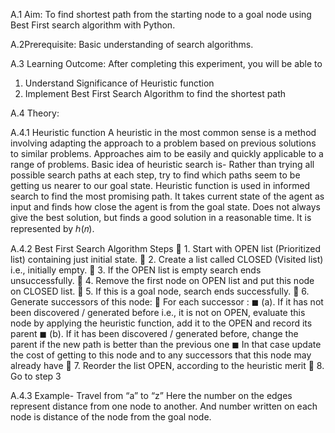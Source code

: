 A.1 Aim: 
To find shortest path from the starting node to a goal node using Best First search algorithm with Python.

A.2Prerequisite: Basic understanding of search algorithms.

A.3 Learning Outcome:
After completing this experiment, you will be able to
1. Understand Significance of Heuristic function
2. Implement Best First Search Algorithm to find the shortest path

A.4 Theory:

A.4.1 Heuristic function
A heuristic in the most common sense is a method involving adapting the approach to a 
problem based on previous solutions to similar problems. Approaches aim to be easily and 
quickly applicable to a range of problems.
Basic idea of heuristic search is- Rather than trying all possible search paths at each step, try 
to find which paths seem to be getting us nearer to our goal state.
Heuristic function is used in informed search to find the most promising path. It takes current 
state of the agent as input and finds how close the agent is from the goal state. Does not always 
give the best solution, but finds a good solution in a reasonable time. It is represented by ℎ(𝑛).


A.4.2 Best First Search Algorithm
Steps
 1. Start with OPEN list (Prioritized list) containing just initial state.
 2. Create a list called CLOSED (Visited list) i.e., initially empty. 
 3. If the OPEN list is empty search ends unsuccessfully. 
 4. Remove the first node on OPEN list and put this node on CLOSED list. 
 5. If this is a goal node, search ends successfully. 
 6. Generate successors of this node: 
 For each successor :
◼ (a). If it has not been discovered / generated before i.e., it is not on OPEN, 
evaluate this node by applying the heuristic function, add it to the OPEN 
and record its parent
◼ (b). If it has been discovered / generated before, change the parent if the 
new path is better than the previous one
◼ In that case update the cost of getting to this node and to any successors 
that this node may already have
 7. Reorder the list OPEN, according to the heuristic merit
 8. Go to step 3


A.4.3 Example- Travel from “a” to “z”
Here the number on the edges represent distance from one node to another. And number written 
on each node is distance of the node from the goal node.


